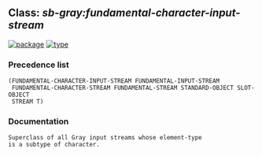 ## Class: ***sb-gray:fundamental-character-input-stream***
[![package](https://img.shields.io/badge/Package-SB--GRAY-5f9ea0.svg?style=social&colorA=999999)](../) [![type](https://img.shields.io/badge/Type-Class-5f9ea0.svg?style=social&colorA=999999)](../#class) 
### Precedence list
```
(FUNDAMENTAL-CHARACTER-INPUT-STREAM FUNDAMENTAL-INPUT-STREAM
 FUNDAMENTAL-CHARACTER-STREAM FUNDAMENTAL-STREAM STANDARD-OBJECT SLOT-OBJECT
 STREAM T)
```
### Documentation
```
Superclass of all Gray input streams whose element-type
is a subtype of character.
```
